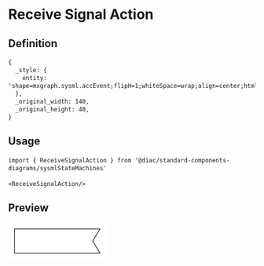 # Receive Signal Action

## Definition

```
{
  _style: { 
    entity: 'shape=mxgraph.sysml.accEvent;flipH=1;whiteSpace=wrap;align=center;html=1;',
  },
  _original_width: 140,
  _original_height: 40,
}
```

## Usage

```
import { ReceiveSignalAction } from '@diac/standard-components-diagrams/sysmlStateMachines'

<ReceiveSignalAction/>
```

## Preview

<img src="./receive-signal-action.png" width="200"/>
